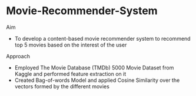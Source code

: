 # Movie-Recommender-System
Aim	
- To develop a content-based movie recommender system to recommend top 5 movies based on the interest of the user

Approach	
- Employed The Movie Database (TMDb) 5000 Movie Dataset from Kaggle and performed feature extraction on it
- Created Bag-of-words Model and applied Cosine Similarity over the vectors formed by the different movies

